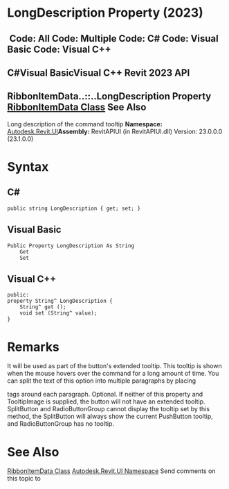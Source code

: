 # LongDescription Property (2023)

﻿
 Code: All Code: Multiple Code: C# Code: Visual Basic Code: Visual C++   
---  
C#Visual BasicVisual C++
Revit 2023 API  
---  
RibbonItemData..::..LongDescription Property   
[RibbonItemData Class](eb399d25-88cb-c3a1-c445-37077b3a5aa1.md "RibbonItemData Class") See Also  
---  
Long description of the command tooltip 
**Namespace:** [Autodesk.Revit.UI](e86fd90a-8957-02a6-da7f-ced248966e3e.md "Autodesk.Revit.UI Namespace")**Assembly:** RevitAPIUI (in RevitAPIUI.dll) Version: 23.0.0.0 (23.1.0.0)
# Syntax
C#  
---  
```text
public string LongDescription { get; set; }
```
  
Visual Basic  
---  
```text
Public Property LongDescription As String
	Get
	Set
```
  
Visual C++  
---  
```text
public:
property String^ LongDescription {
	String^ get ();
	void set (String^ value);
}
```
  
# Remarks
It will be used as part of the button's extended tooltip. This tooltip is shown when the mouse hovers over the command for a long amount of time. You can split the text of this option into multiple paragraphs by placing <p> tags around each paragraph. Optional. If neither of this property and TooltipImage is supplied, the button will not have an extended tooltip. SplitButton and RadioButtonGroup cannot display the tooltip set by this method, the SplitButton will always show the current PushButton tooltip, and RadioButtonGroup has no tooltip.
# See Also
[RibbonItemData Class](eb399d25-88cb-c3a1-c445-37077b3a5aa1.md "RibbonItemData Class")
[Autodesk.Revit.UI Namespace](e86fd90a-8957-02a6-da7f-ced248966e3e.md "Autodesk.Revit.UI Namespace")
Send comments on this topic to 